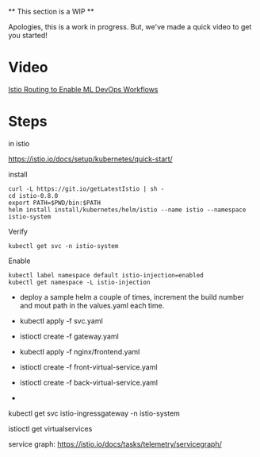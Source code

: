 ** This section is a WIP **

Apologies, this is a work in progress. But, we've made a quick video to get you started!

# Video

[Istio Routing to Enable ML DevOps Workflows](https://youtu.be/ZcdEdAi-tSw)

# Steps

in istio


https://istio.io/docs/setup/kubernetes/quick-start/

install

```
curl -L https://git.io/getLatestIstio | sh -
cd istio-0.8.0
export PATH=$PWD/bin:$PATH
helm install install/kubernetes/helm/istio --name istio --namespace istio-system
```
Verify 
```
kubectl get svc -n istio-system
```

Enable

```
kubectl label namespace default istio-injection=enabled
kubectl get namespace -L istio-injection
```


- deploy a sample helm a couple of times, increment the build number and mout path in the values.yaml each time. 




- kubectl apply -f svc.yaml
- istioctl create -f gateway.yaml
- kubectl apply -f nginx/frontend.yaml
- istioctl create -f front-virtual-service.yaml
- istioctl create -f back-virtual-service.yaml
- 

kubectl get svc istio-ingressgateway -n istio-system


istioctl get virtualservices


service graph: https://istio.io/docs/tasks/telemetry/servicegraph/
